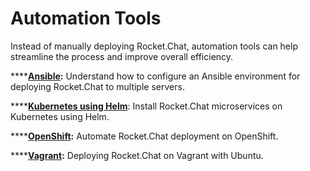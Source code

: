 # Automation Tools

Instead of manually deploying Rocket.Chat, automation tools can help streamline the process and improve overall efficiency.

\*\*\*\*[**Ansible**](ansible.md)**:** Understand how to configure an Ansible environment for deploying Rocket.Chat to multiple servers.

\*\*\*\*[**Kubernetes using Helm**](../../../deploy-rocket.chat/scaling-rocket.chat/automation-tools/broken-reference/): Install Rocket.Chat microservices on Kubernetes using Helm.

\*\*\*\*[**OpenShift**](openshift.md)**:** Automate Rocket.Chat deployment on OpenShift.

\*\*\*\*[**Vagrant**](vagrant.md)**:** Deploying Rocket.Chat on Vagrant with Ubuntu.
